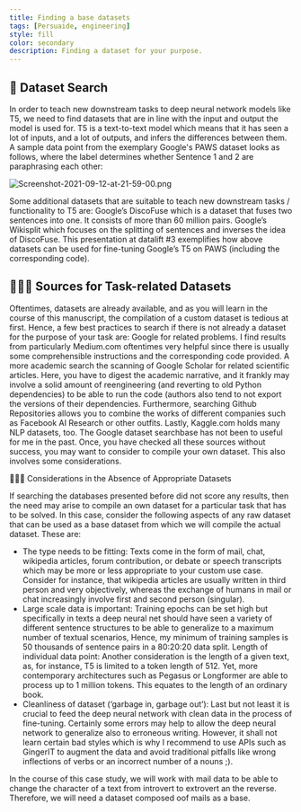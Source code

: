 ```yaml
---
title: Finding a base datasets 
tags: [Persuaide, engineering]
style: fill
color: secondary
description: Finding a dataset for your purpose.
---
```


## 🔎 Dataset Search

In order to teach new downstream tasks to deep neural network models like T5, we need to find datasets that are in line with the input and output the model is used for. 
T5 is a text-to-text model which means that it has seen a lot of inputs, and a lot  of outputs, and infers the differences between them. 
A sample data point from the exemplary Google's PAWS dataset looks as follows, where the label determines whether Sentence 1 and 2 are paraphrasing each other: 

![Screenshot-2021-09-12-at-21-59-00.png](https://postimg.cc/mcgRM6DB)

Some additional datasets that are suitable to teach new downstream tasks / functionality to T5 are:
Google’s DiscoFuse which is a dataset that fuses two sentences into one. It consists of more than 60 million pairs.
Google’s Wikisplit which focuses on the splitting of sentences and inverses the idea of DiscoFuse. 
This presentation at datalift #3 exemplifies how above datasets can be used for fine-tuning Google’s T5 on PAWS (including the corresponding code).

## 👨🏼‍💻 Sources for Task-related Datasets

Oftentimes, datasets are already available, and as you will learn in the course of this manuscript, the compilation of a custom dataset is tedious at first. Hence, a few best practices to search if there is not already a dataset for the purpose of your task are:
Google for related problems. I find results from particularly Medium.com oftentimes very helpful since there is usually some comprehensible instructions and the corresponding code provided.
A more academic search the scanning of Google Scholar for related scientific articles. Here, you have to digest the academic narrative, and it frankly may involve a solid amount of reengineering (and reverting to old Python dependencies) to be able to run the code (authors also tend to not export the versions of their dependencies.
Furthermore, searching Github Repositories allows you to combine the works of different companies such as Facebook AI Research or other outfits. 
Lastly, Kaggle.com holds many NLP datasets, too.
The Google dataset searchbase has not been to useful for me in the past.
Once, you have checked all these sources without success, you may want to consider to compile your own dataset. This also involves some considerations.

💁🏼‍♂️ Considerations in the Absence of Appropriate Datasets

If searching the databases presented before did not score any results, then the need may arise to compile an own dataset for a particular task that has to be solved. In this case, consider the following aspects of any raw dataset that can be used as a base dataset from which we will compile the actual dataset. These are:

- The type needs to be fitting: Texts come in the form of mail, chat, wikipedia articles, forum contribution, or debate or speech transcripts which may be more or less appropriate to your custom use case. Consider for instance, that wikipedia articles are usually written in third person and very objectively, whereas the exchange of humans in mail or chat increasingly involve first and second person (singular). 
- Large scale data is important: Training epochs can be set high but specifically in texts a deep neural net should have seen a variety of different sentence structures to be able to generalize to a maximum number of textual scenarios, Hence, my minimum of training samples is 50 thousands of sentence pairs in a 80:20:20 data split.
Length of individual data point: Another consideration is the length of a given text, as, for instance, T5 is limited to a token length of 512. Yet, more contemporary architectures such as Pegasus or Longformer are able to process up to 1 million tokens. This equates to the length of an ordinary book. 
- Cleanliness of dataset (‘garbage in, garbage out’): Last but not least it is crucial to feed the deep neural network with clean data in the process of fine-tuning. Certainly  some errors may help to allow the deep neural network to generalize also to erroneous writing. However, it shall not learn certain bad styles which is why I recommend to use APIs such as GingerIT to augment the data and avoid traditional pitfalls like wrong inflections of verbs or an incorrect number of a nouns ;).  

In the course of this case study, we will work with mail data to be able to change the character of a text from introvert to extrovert an the reverse. Therefore, we will need a dataset composed oof mails as a base.

 